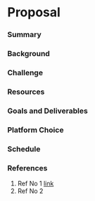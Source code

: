 # Proposal

### Summary
### Background
### Challenge
### Resources
### Goals and Deliverables
### Platform Choice
### Schedule
### References

1. Ref No 1 [link](www.google.com)
2. Ref No 2
